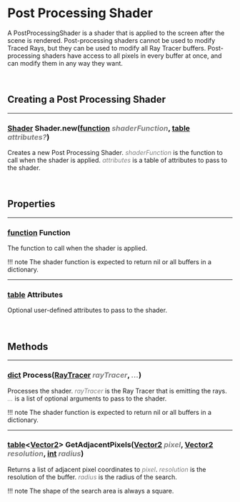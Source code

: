 <style>
    arg {
        color: grey;
        font-style: italic;
    }
</style>

# Post Processing Shader

A PostProcessingShader is a shader that is applied to the screen after the scene is rendered. Post-processing shaders cannot be used to modify Traced Rays, but they can be used to modify all Ray Tracer buffers. Post-processing shaders have access to all pixels in every buffer at once, and can modify them in any way they want.

<br>

## Creating a Post Processing Shader
---

### [Shader](./shader.md) Shader.new([function](https://create.roblox.com/docs/scripting/luau/functions) <arg>shaderFunction</arg>, [table](https://developer.roblox.com/en-us/articles/Table) <arg>attributes?</arg>)

Creates a new Post Processing Shader. <arg>shaderFunction</arg> is the function to call when the shader is applied. <arg>attributes</arg> is a table of attributes to pass to the shader.

<br>

## Properties
---

### [function](https://create.roblox.com/docs/scripting/luau/functions) Function
The function to call when the shader is applied.

!!! note
    The shader function is expected to return nil or all buffers in a dictionary.

---

### [table](https://developer.roblox.com/en-us/articles/Table) Attributes
Optional user-defined attributes to pass to the shader.

<br>

## Methods
---

### [dict](https://developer.roblox.com/en-us/articles/Table#dictionaries) Process([RayTracer](ray-tracer.md) <arg>rayTracer</arg>, <arg>...</arg>)

Processes the shader. <arg>rayTracer</arg> is the Ray Tracer that is emitting the rays. <arg>...</arg> is a list of optional arguments to pass to the shader.

!!! note
    The shader function is expected to return nil or all buffers in a dictionary.

---

### [table](https://developer.roblox.com/en-us/articles/Table)<[Vector2](https://create.roblox.com/docs/reference/engine/datatypes/Vector2)> GetAdjacentPixels([Vector2](https://create.roblox.com/docs/reference/engine/datatypes/Vector2) <arg>pixel</arg>, [Vector2](https://create.roblox.com/docs/reference/engine/datatypes/Vector2) <arg>resolution</arg>, [int](https://create.roblox.com/docs/reference/types#number) <arg>radius</arg>)

Returns a list of adjacent pixel coordinates to <arg>pixel</arg>. <arg>resolution</arg> is the resolution of the buffer. <arg>radius</arg> is the radius of the search.

!!! note
    The shape of the search area is always a square.